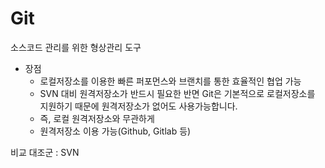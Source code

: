 # Git

소스코드 관리를 위한 형상관리 도구

- 장점
    - 로컬저장소를 이용한 빠른 퍼포먼스와 브랜치를 통한 효율적인 협업 가능
    - SVN 대비 원격저장소가 반드시 필요한 반면 Git은 기본적으로 로컬저장소를 지원하기 때문에 원격저장소가 없어도 사용가능합니다.
    - 즉, 로컬  원격저장소와 무관하게
    - 원격저장소 이용 가능(Github, Gitlab 등)

비교 대조군 : SVN
